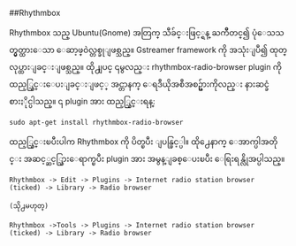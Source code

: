 ##Rhythmbox

Rhythmbox သည္ Ubuntu(Gnome) အတြက္ သီခ်င္းဖြင့္ရန္ ႀကိဳတင္၍ ပုံေသသတ္မွတ္ထားေသာ ေဆာ့ဖ္ဝဲလ္တစ္ခုျဖစ္သည္။ Gstreamer framework ကို အသုံးျပဳ၍ ထုတ္လုပ္ထားျခင္းျဖစ္သည္။ ထို႕ျပင္ ၎မွလည္း rhythmbox-radio-browser plugin ကို ထည့္သြင္းေပးျခင္းျဖင့္ အင္တာနက္ ေရဒီယိုအစီအစဥ္မ်ားကိုလည္း နားဆင္ခံစားႏိုင္ပါသည္။ ၎ plugin အား ထည့္သြင္းရန္: 

	sudo apt-get install rhythmbox-radio-browser

ထည့္သြင္းၿပီးပါက Rhythmbox ကို ပိတ္ၿပီး ျပန္ဖြင့္ပါ။ ထို႕ေနာက္ ေအာက္ပါအတိုင္း အဆင့္ဆင့္သြားေရာက္ၿပီး plugin အား အမွန္ျခစ္ေပးၿပီး ေရြးရန္လိုအပ္ပါသည္။

    Rhythmbox -> Edit -> Plugins -> Internet radio station browser (ticked) -> Library -> Radio browser 

	(သို႕မဟုတ္)

    Rhythmbox ->Tools -> Plugins -> Internet radio station browser (ticked) -> Library -> Radio browser 

